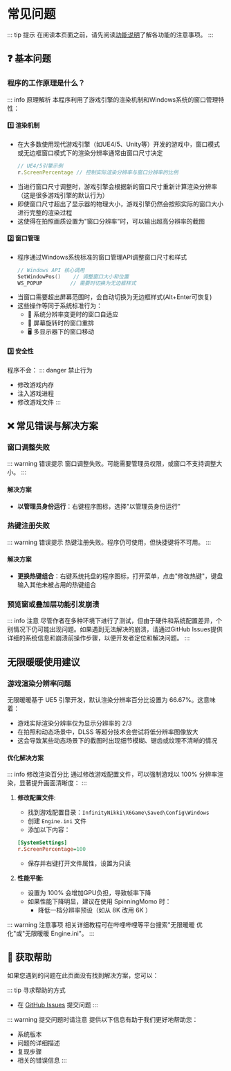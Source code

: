 # 常见问题

::: tip 提示
在阅读本页面之前，请先阅读[功能说明](/zh/guide/features)了解各功能的注意事项。
:::

## ❓ 基本问题

### 程序的工作原理是什么？

::: info 原理解析
本程序利用了游戏引擎的渲染机制和Windows系统的窗口管理特性：

#### 1️⃣ 渲染机制
- 在大多数使用现代游戏引擎（如UE4/5、Unity等）开发的游戏中，窗口模式或无边框窗口模式下的渲染分辨率通常由窗口尺寸决定
  ```ts
  // UE4/5引擎示例
  r.ScreenPercentage // 控制实际渲染分辨率与窗口分辨率的比例
  ```
- 当进行窗口尺寸调整时，游戏引擎会根据新的窗口尺寸重新计算渲染分辨率（这是很多游戏引擎的默认行为）
- 即使窗口尺寸超出了显示器的物理大小，游戏引擎仍然会按照实际的窗口大小进行完整的渲染过程
- 这使得在拍照画质设置为"窗口分辨率"时，可以输出超高分辨率的截图

#### 2️⃣ 窗口管理
- 程序通过Windows系统标准的窗口管理API调整窗口尺寸和样式
  ```cpp
  // Windows API 核心调用
  SetWindowPos()    // 调整窗口大小和位置
  WS_POPUP         // 需要时切换为无边框样式
  ```
- 当窗口需要超出屏幕范围时，会自动切换为无边框样式(Alt+Enter可恢复)
- 这些操作等同于系统标准行为：
  - 📱 系统分辨率变更时的窗口自适应
  - 🔄 屏幕旋转时的窗口重排
  - 🖥️ 多显示器下的窗口移动

#### 3️⃣ 安全性
程序不会：
::: danger 禁止行为
- 修改游戏内存
- 注入游戏进程
- 修改游戏文件
:::

## ❌ 常见错误与解决方案

### 窗口调整失败

::: warning 错误提示
窗口调整失败。可能需要管理员权限，或窗口不支持调整大小。
:::

#### 解决方案
- **以管理员身份运行**：右键程序图标，选择"以管理员身份运行"

### 热键注册失败

::: warning 错误提示
热键注册失败。程序仍可使用，但快捷键将不可用。
:::

#### 解决方案
- **更换热键组合**：右键系统托盘的程序图标，打开菜单，点击"修改热键"，键盘输入其他未被占用的热键组合

### 预览窗或叠加层功能引发崩溃

::: info 注意
尽管作者在多种环境下进行了测试，但由于硬件和系统配置差异，个别情况下仍可能出现问题。如果遇到无法解决的崩溃，请通过GitHub Issues提供详细的系统信息和崩溃前操作步骤，以便开发者定位和解决问题。
:::

## 无限暖暖使用建议

### 游戏渲染分辨率问题

无限暖暖基于 UE5 引擎开发，默认渲染分辨率百分比设置为 66.67%。这意味着：

- 游戏实际渲染分辨率仅为显示分辨率的 2/3
- 在拍照和动态场景中，DLSS 等超分技术会尝试将低分辨率图像放大
- 这会导致某些动态场景下的截图时出现细节模糊、锯齿或纹理不清晰的情况

#### 优化解决方案

::: info 修改渲染百分比
通过修改游戏配置文件，可以强制游戏以 100% 分辨率渲染，显著提升画面清晰度：
:::

1. **修改配置文件**:
   - 找到游戏配置目录：`InfinityNikki\X6Game\Saved\Config\Windows`
   - 创建 `Engine.ini` 文件
   - 添加以下内容：
   ```ini
   [SystemSettings]
   r.ScreenPercentage=100
   ```
   - 保存并右键打开文件属性，设置为只读

2. **性能平衡**:
   - 设置为 100% 会增加GPU负担，导致帧率下降
   - 如果性能下降明显，建议在使用 SpinningMomo 时：
     - 降低一档分辨率预设（如从 8K 改用 6K ）

::: warning 注意事项
相关详细教程可在哔哩哔哩等平台搜索"无限暖暖 优化"或"无限暖暖 Engine.ini"。
:::

## 💬 获取帮助

如果您遇到的问题在此页面没有找到解决方案，您可以：

::: tip 寻求帮助的方式
- 在 [GitHub Issues](https://github.com/ChanIok/SpinningMomo/issues) 提交问题
:::

::: warning 提交问题时请注意
提供以下信息有助于我们更好地帮助您：
- 系统版本
- 问题的详细描述
- 复现步骤
- 相关的错误信息
::: 
